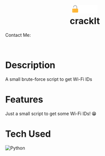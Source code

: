 <div align="center">
      <h1> <img src="https://raw.githubusercontent.com/solstxce/CrackIt/8727eded8f080e7ebfda50e4af9c47d210a66a1c/logo.png" width="80px"><br/>crackIt</h1>
     </div>
Contact Me:
<p align="left"> <a href="https://linkedin.com/kvhkc}" target="_blank"><img alt="" src="https://img.shields.io/badge/LinkedIn-0077B5?style=normal&logo=linkedin&logoColor=white" style="vertical-align:center" /></a> </p>

# Description
A small brute-force script to get Wi-Fi IDs

# Features
Just a small script to get some Wi-Fi IDs! 😁

# Tech Used
 ![Python](https://img.shields.io/badge/python-3670A0?style=for-the-badge&logo=python&logoColor=ffdd54)
      

<!-- </> with 💛 by readMD (https://readmd.itsvg.in) -->
    
